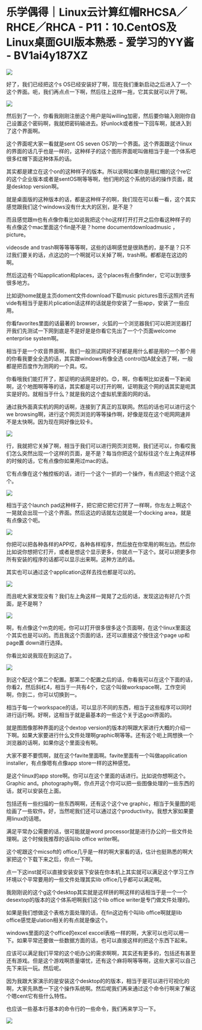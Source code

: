 # 乐学偶得｜Linux云计算红帽RHCSA／RHCE／RHCA - P11：10.CentOS及Linux桌面GUI版本熟悉 - 爱学习的YY酱 - BV1ai4y187XZ

![](img/2261b30fa7587d51310b784ea4e1297a_0.png)

好了，我们已经把这个s OS已经安装好了啊，现在我们重新启动之后进入了一个这个界面。呃，我们再点点一下啊，然后往上这样一拖，它其实就可以开了啊。



![](img/2261b30fa7587d51310b784ea4e1297a_2.png)

然后到了一个，你看我刚刚注册这个用户是叫willing加密，然后要你输入刚刚你自己设置这个密码啊，我就把密码输进去。好unlock或者按一下回车啊，就进入到了这个界面啊。

这个界面呢大家一看就是sent OS seven OS7的一个界面。这个界面跟这个linux的界面的话几乎也是一样的，这种样子的这个图形界面呢叫做相当于是一个体系吧很多红帽下面这种体系的话。

其实都是建立在这个on的这种样子的版本。所以说啊如果你是用红帽的这个re它的这个企业版本或者是sentOS啊等等啊，他们用的这个系统的话的操作页面，就是desktop version啊。

就是桌面版的这种版本的话，都是这种样子的啊，我们现在可以看一看，这个其实感觉跟我们这个windows没有什太大的区别，是不是？

而且感觉跟m也有点像你看比如说我把这个ho这样打开打开之后你看这种样子的有点像这个mac里面这个fin是不是？home documentdownloadmusic ，picture。

 videosde and trash啊等等等等啊，这些的话啊感觉是很熟悉的，是不是？只不过我们要关的话，点这边的一个啊就可以关掉了啊，trash啊。都都是在这边的啊。

然后这边有个叫application和places，这个places有点像finder，它可以到很多很多地方。

比如说home就是主页doment文件download下载music pictures音乐这照片还有vide有相当于是影片plication话这样的话就是你安装了一些app，安装了一些应用。

你看favorites里面的话最著的 browser，火狐的一个浏览器我们可以把浏览器打开我们先测试一下网到底是不是好是是你看它先出了一个个页面welcome enterprise system啊。

相当于是一个欢音界面啊，我们一般测试网好不好都是用什么都是用的一个那个用的你看我要全全选的话，其实跟windows有像全选 control加A就全选了啊，一般都是把百度作为测网的一个具。哎。

你看哦我们能打开了，那证明的话网是好的。😊，啊，你看啊比如说看一下新闻啊，这个地图啊等等的话，其实都是可以打开的啊，证明我这个网的话其实是呃其实是好的。就相当于什么？就是我的这个虚拟机里面的网的话。

通过我外面真实机的网的话啊，连接到了真正的互联网。然后的话也可以进行这个we browsing啊，进行这个网页浏览的等等操作啊，好像是现在这个呃网网速并不是太快啊。因为现在网好像比较卡。



![](img/2261b30fa7587d51310b784ea4e1297a_4.png)

行，我就把它关掉了啊，相当于我们可以进行网页浏览啊，我们还可以，你看哎我们怎么突然出现一个这样的页面，是不是？每当你把这个鼠标往这个左上角这样移的时候的话，它有点像你如果用过mac的话。

它有点像在这个触控板的话，进行一个这个一抓的一个操作，有点把这个把这个这个。

![](img/2261b30fa7587d51310b784ea4e1297a_6.png)

相当于这个launch pad这种样子，把它把它把它打开了一样啊，你左左上啊这个一晃就会出现一个这个界面。然后这边的话就左边就是一个docking area，就是有点像这个呃。



![](img/2261b30fa7587d51310b784ea4e1297a_8.png)

你把可以把各种各样的APP哎，各种各样程序，然后放在你常用的啊左边。然后你比如说你想把它打开，或者是想这个显示更多，你就点一下这个。就可以把更多你所有安装的程序的话都可以显示出来啊。这种方法的话。

其实也可以通过这个application这样去找也都是可以的。

![](img/2261b30fa7587d51310b784ea4e1297a_10.png)

而且呢大家发现没有？我们左上角这样一晃晃了之后的话，发现这边有好几个页面，是不是啊？

![](img/2261b30fa7587d51310b784ea4e1297a_12.png)

啊，有点像这个m克的呃，你可以打开很多很多这个页面啊，在这个linux里面这个其实也是可以的。而且我这个页面的话，还可以直接这个按住这个page up和 page置 down进行选择。

你看比如说我现在到这边了。

![](img/2261b30fa7587d51310b784ea4e1297a_14.png)

到这个配这个第二个配置。那第二个配置之后的话，你看我可以在这个下面的话，你看2，然后斜杠4，相当于一共有4个，它这个叫做workspace啊，工作空间啊，你到二，你可以切换到一。

相当于每一个workspace的话，可以显示不同的东西，相当于这些程序可以同时进行运行啊。好啊，这相当于就是最基本的一些这个关于这gooi界面的。

就是图图像那种界面的这个dextop version的版本的啊跟大家进行大概的介绍一下啊。如果大家要进行什么文件处理啊graphic啊等等。还有这个呃上网想换一个浏览器的话啊，如果你这个里面没有啊。

大家不要不要慌啊，就在这个favite里面啊。favite里面有一个叫做application installer，有点像嗯有点像app store一样的这种感觉。

是这个linux的app store啊。你可以在这个里面的话进行。比如说你想啊这个。Graphic and。photography啊，你点开这个你可以把一些图像处理的一些东西的话，就可以安装在上面。

包括还有一些扫描的一些东西啊啊，还有这个这个ve graphic，相当于矢量图的呃绘画了一些软件。好，当然呢我们还可以通过这个productivity。我想大家如果要用linux的话嗯。

满足平常办公需要的话，很可能就是word processor就是进行办公的一些文件处理啊。这个时候我推荐的话叫lib office writer啊。

这个呢跟这个micsoft的 office几乎是一样的啊大家看的话，估计也挺熟悉的啊大家把这个下载下来之后，你点一下啊。

点一下这inst就可以直接安装安装下安装在你本机上其实就可以满足这个学习工作环境以个平常要用的一些文件处理其实lib office几乎都可以满足啊。

我刚刚说的这个g这个desktop其实就是这样拼的啊这样的话相当于是一个一个desextop的版本的这个体系吧啊我们这个lib office writer是专门做文件处理的。

如果是我们想做这个表格方面处理的话，在fin这边有个叫lib office啊就是lib office感觉是ulation相关的有点就是像这个。

windows里面的这个office的excel  exccel表格一样的啊，大家可以也可以用一下。如果平常还要做一些数据方面的话，也可以直接这样的把这个东西下起来。

应该可以满足我们平常的这个呃办公的需求啊啊，其实还有更多的，包括还有甚至还有游戏。但是这个游戏啊质量堪忧，还有这个麻将啊等等啊，这些大家可以自己先下来玩一玩。然后呢。

因为我跟大家演示的是安装这个desktop的的版本，相当于是可以进行可视化的啊，大家先熟悉一下这个操作系统啊。然后呢我们再来通过这个命令行啊来了解这个嗯cent它有些什么特性。

也应该一些基本行基本的命令行的一些命令，我们再来学习一下。

![](img/2261b30fa7587d51310b784ea4e1297a_16.png)